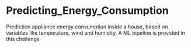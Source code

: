 # Predicting_Energy_Consumption
Prediction appliance energy consumption inside a house, based on variables like temperature, wind and humidity. A ML pipeline is provided in this challenge
